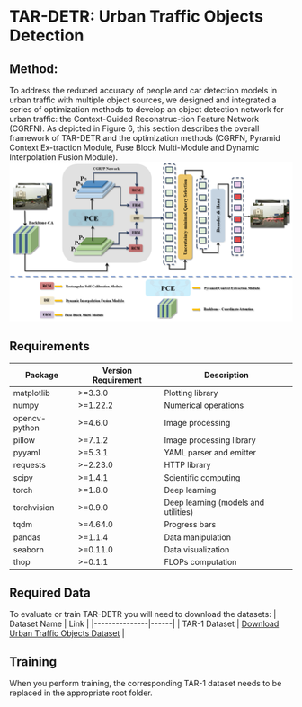 # TAR-DETR: Urban Traffic Objects Detection
## Method:
To address the reduced accuracy of people and car detection models in urban traffic with multiple object sources, we designed and integrated a series of optimization methods to develop an object detection network for urban traffic: the Context-Guided Reconstruc-tion Feature Network (CGRFN). As depicted in Figure 6, this section describes the overall framework of TAR-DETR and the optimization methods (CGRFN, Pyramid Context Ex-traction Module, Fuse Block Multi-Module and Dynamic Interpolation Fusion Module).
![Frame Image](Frame.png)
## Requirements
| Package        | Version Requirement | Description                             |
|----------------|---------------------|-----------------------------------------|
| matplotlib     | >=3.3.0             | Plotting library                        |
| numpy          | >=1.22.2            | Numerical operations                    |
| opencv-python  | >=4.6.0             | Image processing                        |
| pillow         | >=7.1.2             | Image processing library                |
| pyyaml         | >=5.3.1             | YAML parser and emitter                 |
| requests       | >=2.23.0            | HTTP library                            |
| scipy          | >=1.4.1             | Scientific computing                    |
| torch          | >=1.8.0             | Deep learning                           |
| torchvision    | >=0.9.0             | Deep learning (models and utilities)    |
| tqdm           | >=4.64.0            | Progress bars                           |
| pandas         | >=1.1.4             | Data manipulation                       |
| seaborn        | >=0.11.0            | Data visualization                      |
| thop           | >=0.1.1             | FLOPs computation                       |
## Required Data
To evaluate or train TAR-DETR you will need to download the datasets:
| Dataset Name  | Link |
|---------------|------|
| TAR-1 Dataset | [Download Urban Traffic Objects Dataset](https://doi.org/10.6084/m9.figshare.27720405.v1) |
## Training
When you perform training, the corresponding TAR-1 dataset needs to be replaced in the appropriate root folder.
